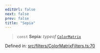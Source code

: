 ```yaml
---
editUrl: false
next: false
prev: false
title: "Sepia"
---
```


> `const` **Sepia**: *typeof* [`ColorMatrix`](/api/fabric/namespaces/filters/classes/colormatrix/)

Defined in: [src/filters/ColorMatrixFilters.ts:70](https://github.com/fabricjs/fabric.js/blob/9a792f4b7b8031f02ec7ea4ce8c99f810e45cfec/src/filters/ColorMatrixFilters.ts#L70)
